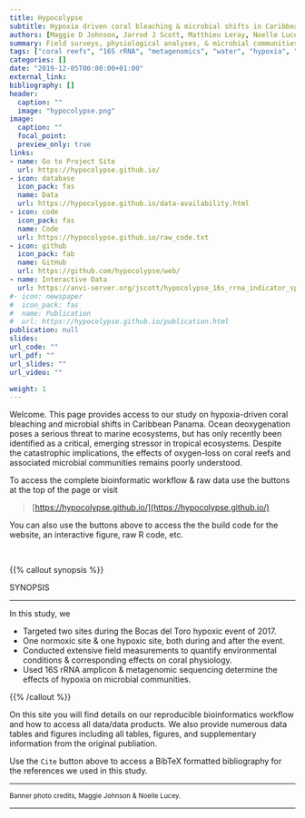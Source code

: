 ```yaml
---
title: Hypocolypse
subtitle: Hypoxia driven coral bleaching & microbial shifts in Caribbean Panama
authors: [Maggie D Johnson, Jarrod J Scott, Matthieu Leray, Noelle Lucey, Lucia Rodriguez, William Wied, Andrew H Altieri]
summary: Field surveys, physiological analyses, & microbial communities during a marine hypoxic event.
tags: ["coral reefs", "16S rRNA", "metagenomics", "water", "hypoxia", "Bocas del Toro", "microbes"]
categories: []
date: "2019-12-05T00:00:00+01:00"
external_link:
bibliography: []
header:
  caption: ""
  image: "hypocolypse.png"
image:
  caption: ""
  focal_point:
  preview_only: true
links:
- name: Go to Project Site
  url: https://hypocolypse.github.io/
- icon: database
  icon_pack: fas
  name: Data
  url: https://hypocolypse.github.io/data-availability.html
- icon: code
  icon_pack: fas
  name: Code
  url: https://hypocolypse.github.io/raw_code.txt
- icon: github
  icon_pack: fab
  name: GitHub
  url: https://github.com/hypocolypse/web/
- name: Interactive Data
  url: https://anvi-server.org/jscott/hypocolypse_16s_rrna_indicator_species_analysis
#- icon: newspaper
#  icon_pack: fas
#  name: Publication
#  url: https://hypocolypse.github.io/publication.html
publication: null
slides:
url_code: ""
url_pdf: ""
url_slides: ""
url_video: ""

weight: 1
---
```


Welcome. This page provides access to our study on hypoxia-driven coral bleaching and microbial shifts in Caribbean Panama. Ocean deoxygenation poses a serious threat to marine ecosystems, but has only recently been identified as a critical, emerging stressor in tropical ecosystems. Despite the catastrophic implications, the effects of oxygen-loss on coral reefs and associated microbial communities remains poorly understood.

To access the complete bioinformatic workflow & raw data use the buttons at the top of the page or visit
> [https://hypocolypse.github.io/](https://hypocolypse.github.io/)

You can also use the buttons above to access the the build code for the website, an interactive figure, raw R code, etc. 

<br/>

{{% callout synopsis %}}

SYNOPSIS
<hr>
In this study, we

- Targeted two sites during the Bocas del Toro hypoxic event of 2017.
- One normoxic site & one hypoxic site, both during and after the event.
- Conducted extensive field measurements to quantify environmental conditions &  corresponding effects on coral physiology.
- Used 16S rRNA amplicon & metagenomic sequencing determine the effects of hypoxia on microbial communities.

{{% /callout %}}

On this site you will find details on our reproducible bioinformatics workflow and how to access all data/data products. We also provide numerous data tables and figures including all tables, figures, and supplementary information from the original publiation.

Use the `Cite` button above to access a BibTeX formatted bibliography for the references we used in this study.

<hr>

<p><small>
Banner photo credits, Maggie Johnson & Noelle Lucey. 
</small></p>

<hr>
